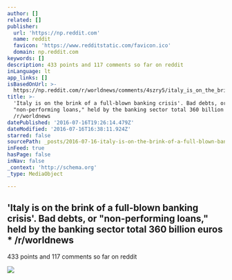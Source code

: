 ```yaml
---
author: []
related: []
publisher:
  url: 'https://np.reddit.com'
  name: reddit
  favicon: 'https://www.redditstatic.com/favicon.ico'
  domain: np.reddit.com
keywords: []
description: 433 points and 117 comments so far on reddit
inLanguage: lt
app_links: []
isBasedOnUrl: >-
  https://np.reddit.com/r/worldnews/comments/4szry5/italy_is_on_the_brink_of_a_fullblown_banking/
title: >-
  'Italy is on the brink of a full-blown banking crisis'. Bad debts, or
  "non-performing loans," held by the banking sector total 360 billion euros *
  /r/worldnews
datePublished: '2016-07-16T19:26:14.479Z'
dateModified: '2016-07-16T16:38:11.924Z'
starred: false
sourcePath: _posts/2016-07-16-italy-is-on-the-brink-of-a-full-blown-banking-crisis-bad.md
inFeed: true
hasPage: false
inNav: false
_context: 'http://schema.org'
_type: MediaObject

---
```

<article style=""><h1>'Italy is on the brink of a full-blown banking crisis'. Bad debts, or "non-performing loans," held by the banking sector total 360 billion euros * /r/worldnews</h1><p>433 points and 117 comments so far on reddit</p><img src="https://www.redditstatic.com/icon.png" /></article>